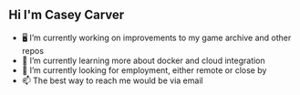 ## Hi I'm Casey Carver


- 🖥️ I’m currently working on improvements to my game archive and other repos
- 🌱 I’m currently learning more about docker and cloud integration
- 👯 I’m currently looking for employment, either remote or close by
- 📫 The best way to reach me would be via email
